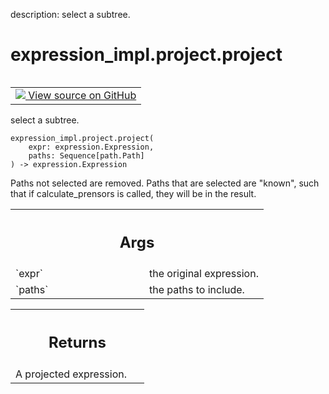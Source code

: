 description: select a subtree.

<div itemscope itemtype="http://developers.google.com/ReferenceObject">
<meta itemprop="name" content="expression_impl.project.project" />
<meta itemprop="path" content="Stable" />
</div>

# expression_impl.project.project

<!-- Insert buttons and diff -->

<table class="tfo-notebook-buttons tfo-api nocontent" align="left">
<td>
  <a target="_blank" href="https://github.com/google/struct2tensor/blob/master/struct2tensor/expression_impl/project.py#L40-L59">
    <img src="https://www.tensorflow.org/images/GitHub-Mark-32px.png" />
    View source on GitHub
  </a>
</td>
</table>



select a subtree.

<pre class="devsite-click-to-copy prettyprint lang-py tfo-signature-link">
<code>expression_impl.project.project(
    expr: expression.Expression,
    paths: Sequence[path.Path]
) -> expression.Expression
</code></pre>



<!-- Placeholder for "Used in" -->

Paths not selected are removed.
Paths that are selected are "known", such that if calculate_prensors is
called, they will be in the result.

<!-- Tabular view -->
 <table class="responsive fixed orange">
<colgroup><col width="214px"><col></colgroup>
<tr><th colspan="2"><h2 class="add-link">Args</h2></th></tr>

<tr>
<td>
`expr`
</td>
<td>
the original expression.
</td>
</tr><tr>
<td>
`paths`
</td>
<td>
the paths to include.
</td>
</tr>
</table>



<!-- Tabular view -->
 <table class="responsive fixed orange">
<colgroup><col width="214px"><col></colgroup>
<tr><th colspan="2"><h2 class="add-link">Returns</h2></th></tr>
<tr class="alt">
<td colspan="2">
A projected expression.
</td>
</tr>

</table>

